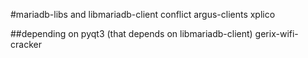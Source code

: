 #mariadb-libs and libmariadb-client conflict
argus-clients
xplico

##depending on pyqt3 (that depends on libmariadb-client)
gerix-wifi-cracker
